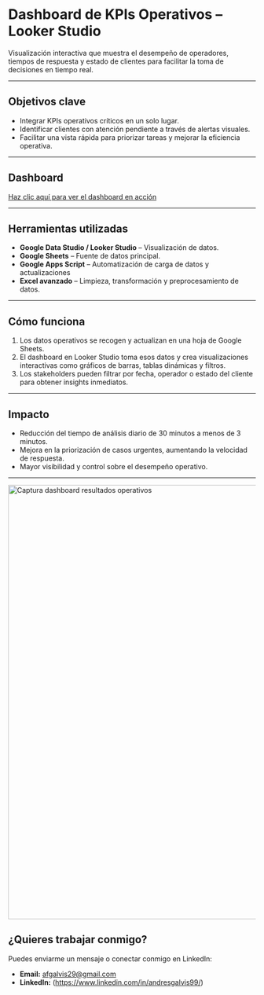 # Dashboard de KPIs Operativos – Looker Studio

Visualización interactiva que muestra el desempeño de operadores, tiempos de respuesta y estado de clientes para facilitar la toma de decisiones en tiempo real.

---

##  Objetivos clave

- Integrar KPIs operativos críticos en un solo lugar.
- Identificar clientes con atención pendiente a través de alertas visuales.
- Facilitar una vista rápida para priorizar tareas y mejorar la eficiencia operativa.

---

##  Dashboard

[Haz clic aquí para ver el dashboard en acción](https://lookerstudio.google.com/reporting/9db64cc9-be78-4393-a631-4b2ed1b7b1ba)


---

##  Herramientas utilizadas

- **Google Data Studio / Looker Studio** – Visualización de datos.
- **Google Sheets** – Fuente de datos principal.
- **Google Apps Script** – Automatización de carga de datos y actualizaciones
- **Excel avanzado** – Limpieza, transformación y preprocesamiento de datos.

---

##  Cómo funciona

1. Los datos operativos se recogen y actualizan en una hoja de Google Sheets.
2. El dashboard en Looker Studio toma esos datos y crea visualizaciones interactivas como gráficos de barras, tablas dinámicas y filtros.
3. Los stakeholders pueden filtrar por fecha, operador o estado del cliente para obtener insights inmediatos.

---

##  Impacto

- Reducción del tiempo de análisis diario de 30 minutos a menos de 3 minutos.
- Mejora en la priorización de casos urgentes, aumentando la velocidad de respuesta.
- Mayor visibilidad y control sobre el desempeño operativo.

---

<img width="1192" height="884" alt="Captura dashboard resultados operativos" src="https://github.com/user-attachments/assets/46546d78-17db-490d-a762-90fc4a25a813" />

##  ¿Quieres trabajar conmigo?

Puedes enviarme un mensaje o conectar conmigo en LinkedIn:

- **Email:** afgalvis29@gmail.com
- **LinkedIn:** (https://www.linkedin.com/in/andresgalvis99/)
